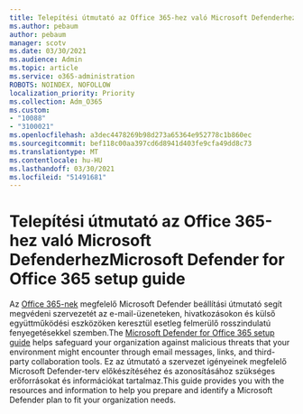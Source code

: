 ```yaml
---
title: Telepítési útmutató az Office 365-hez való Microsoft Defenderhez
ms.author: pebaum
author: pebaum
manager: scotv
ms.date: 03/30/2021
ms.audience: Admin
ms.topic: article
ms.service: o365-administration
ROBOTS: NOINDEX, NOFOLLOW
localization_priority: Priority
ms.collection: Adm_O365
ms.custom:
- "10088"
- "3100021"
ms.openlocfilehash: a3dec4478269b98d273a65364e952778c1b860ec
ms.sourcegitcommit: bef118c00aa397cd6d8941d403fe9cfa49dd8c73
ms.translationtype: MT
ms.contentlocale: hu-HU
ms.lasthandoff: 03/30/2021
ms.locfileid: "51491681"
---
```

# <a name="microsoft-defender-for-office-365-setup-guide"></a><span data-ttu-id="090c0-102">Telepítési útmutató az Office 365-hez való Microsoft Defenderhez</span><span class="sxs-lookup"><span data-stu-id="090c0-102">Microsoft Defender for Office 365 setup guide</span></span>

<span data-ttu-id="090c0-103">Az [Office 365-nek](https://go.microsoft.com/fwlink/?linkid=2146614) megfelelő Microsoft Defender beállítási útmutató segít megvédeni szervezetét az e-mail-üzeneteken, hivatkozásokon és külső együttműködési eszközöken keresztül esetleg felmerülő rosszindulatú fenyegetésekkel szemben.</span><span class="sxs-lookup"><span data-stu-id="090c0-103">The [Microsoft Defender for Office 365 setup guide](https://go.microsoft.com/fwlink/?linkid=2146614) helps safeguard your organization against malicious threats that your environment might encounter through email messages, links, and third-party collaboration tools.</span></span> <span data-ttu-id="090c0-104">Ez az útmutató a szervezet igényeinek megfelelő Microsoft Defender-terv előkészítéséhez és azonosításához szükséges erőforrásokat és információkat tartalmaz.</span><span class="sxs-lookup"><span data-stu-id="090c0-104">This guide provides you with the resources and information to help you prepare and identify a Microsoft Defender plan to fit your organization needs.</span></span>